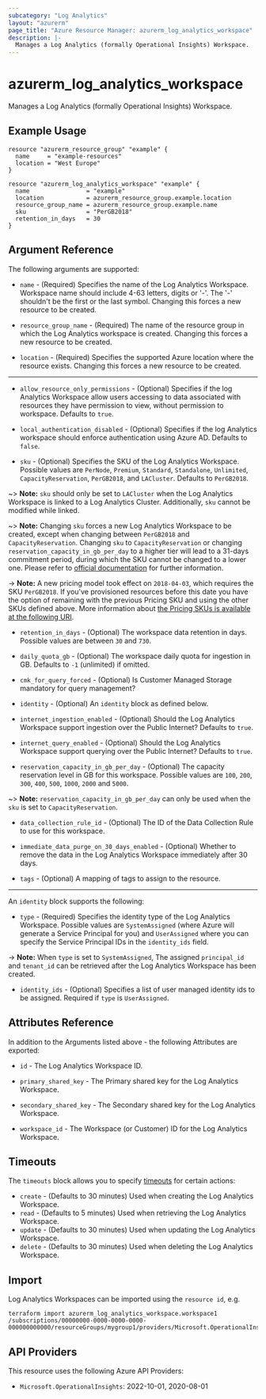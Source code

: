 ```yaml
---
subcategory: "Log Analytics"
layout: "azurerm"
page_title: "Azure Resource Manager: azurerm_log_analytics_workspace"
description: |-
  Manages a Log Analytics (formally Operational Insights) Workspace.
---
```


# azurerm_log_analytics_workspace

Manages a Log Analytics (formally Operational Insights) Workspace.

## Example Usage

```hcl
resource "azurerm_resource_group" "example" {
  name     = "example-resources"
  location = "West Europe"
}

resource "azurerm_log_analytics_workspace" "example" {
  name                = "example"
  location            = azurerm_resource_group.example.location
  resource_group_name = azurerm_resource_group.example.name
  sku                 = "PerGB2018"
  retention_in_days   = 30
}
```

## Argument Reference

The following arguments are supported:

* `name` - (Required) Specifies the name of the Log Analytics Workspace. Workspace name should include 4-63 letters, digits or '-'. The '-' shouldn't be the first or the last symbol. Changing this forces a new resource to be created.

* `resource_group_name` - (Required) The name of the resource group in which the Log Analytics workspace is created. Changing this forces a new resource to be created.

* `location` - (Required) Specifies the supported Azure location where the resource exists. Changing this forces a new resource to be created.

---

* `allow_resource_only_permissions` - (Optional) Specifies if the log Analytics Workspace allow users accessing to data associated with resources they have permission to view, without permission to workspace. Defaults to `true`.

* `local_authentication_disabled` - (Optional) Specifies if the log Analytics workspace should enforce authentication using Azure AD. Defaults to `false`.

* `sku` - (Optional) Specifies the SKU of the Log Analytics Workspace. Possible values are `PerNode`, `Premium`, `Standard`, `Standalone`, `Unlimited`, `CapacityReservation`, `PerGB2018`, and `LACluster`. Defaults to `PerGB2018`.

~> **Note:** `sku` should only be set to `LACluster` when the Log Analytics Workspace is linked to a Log Analytics Cluster. Additionally, `sku` cannot be modified while linked.

~> **Note:** Changing `sku` forces a new Log Analytics Workspace to be created, except when changing between `PerGB2018` and `CapacityReservation`. Changing `sku` to `CapacityReservation` or changing `reservation_capacity_in_gb_per_day` to a higher tier will lead to a 31-days commitment period, during which the SKU cannot be changed to a lower one. Please refer to [official documentation](https://learn.microsoft.com/en-us/azure/azure-monitor/logs/cost-logs#commitment-tiers) for further information.

-> **Note:** A new pricing model took effect on `2018-04-03`, which requires the SKU `PerGB2018`. If you've provisioned resources before this date you have the option of remaining with the previous Pricing SKU and using the other SKUs defined above. More information about [the Pricing SKUs is available at the following URI](https://aka.ms/PricingTierWarning).

* `retention_in_days` - (Optional) The workspace data retention in days. Possible values are between `30` and `730`.

* `daily_quota_gb` - (Optional) The workspace daily quota for ingestion in GB. Defaults to `-1` (unlimited) if omitted.

* `cmk_for_query_forced` - (Optional) Is Customer Managed Storage mandatory for query management?

* `identity` - (Optional) An `identity` block as defined below.

* `internet_ingestion_enabled` - (Optional) Should the Log Analytics Workspace support ingestion over the Public Internet? Defaults to `true`.

* `internet_query_enabled` - (Optional) Should the Log Analytics Workspace support querying over the Public Internet? Defaults to `true`.

* `reservation_capacity_in_gb_per_day` - (Optional) The capacity reservation level in GB for this workspace. Possible values are `100`, `200`, `300`, `400`, `500`, `1000`, `2000` and `5000`.

~> **Note:** `reservation_capacity_in_gb_per_day` can only be used when the `sku` is set to `CapacityReservation`.

* `data_collection_rule_id` - (Optional) The ID of the Data Collection Rule to use for this workspace.

* `immediate_data_purge_on_30_days_enabled` - (Optional) Whether to remove the data in the Log Analytics Workspace immediately after 30 days.

* `tags` - (Optional) A mapping of tags to assign to the resource.

---

An `identity` block supports the following:

* `type` - (Required) Specifies the identity type of the Log Analytics Workspace. Possible values are `SystemAssigned` (where Azure will generate a Service Principal for you) and `UserAssigned` where you can specify the Service Principal IDs in the `identity_ids` field.

-> **Note:** When `type` is set to `SystemAssigned`, The assigned `principal_id` and `tenant_id` can be retrieved after the Log Analytics Workspace has been created.

* `identity_ids` - (Optional) Specifies a list of user managed identity ids to be assigned. Required if `type` is `UserAssigned`.

## Attributes Reference

In addition to the Arguments listed above - the following Attributes are exported:

* `id` - The Log Analytics Workspace ID.

* `primary_shared_key` - The Primary shared key for the Log Analytics Workspace.

* `secondary_shared_key` - The Secondary shared key for the Log Analytics Workspace.

* `workspace_id` - The Workspace (or Customer) ID for the Log Analytics Workspace.

## Timeouts

The `timeouts` block allows you to specify [timeouts](https://www.terraform.io/language/resources/syntax#operation-timeouts) for certain actions:

* `create` - (Defaults to 30 minutes) Used when creating the Log Analytics Workspace.
* `read` - (Defaults to 5 minutes) Used when retrieving the Log Analytics Workspace.
* `update` - (Defaults to 30 minutes) Used when updating the Log Analytics Workspace.
* `delete` - (Defaults to 30 minutes) Used when deleting the Log Analytics Workspace.

## Import

Log Analytics Workspaces can be imported using the `resource id`, e.g.

```shell
terraform import azurerm_log_analytics_workspace.workspace1 /subscriptions/00000000-0000-0000-0000-000000000000/resourceGroups/mygroup1/providers/Microsoft.OperationalInsights/workspaces/workspace1
```

## API Providers
<!-- This section is generated, changes will be overwritten -->
This resource uses the following Azure API Providers:

* `Microsoft.OperationalInsights`: 2022-10-01, 2020-08-01
